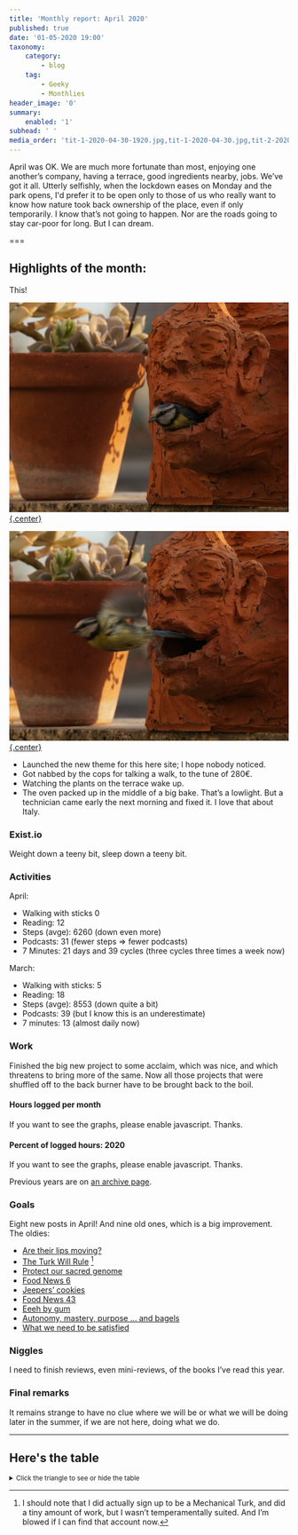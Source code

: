 ```yaml
---
title: 'Monthly report: April 2020'
published: true
date: '01-05-2020 19:00'
taxonomy:
    category:
        - blog
    tag:
        - Geeky
        - Monthlies
header_image: '0'
summary:
    enabled: '1'
subhead: ' '
media_order: 'tit-1-2020-04-30-1920.jpg,tit-1-2020-04-30.jpg,tit-2-2020-04-30-1920.jpg,tit-2-2020-04-30.jpg'
---
```


April was OK. We are much more fortunate than most, enjoying one another’s company, having a terrace, good ingredients nearby, jobs. We’ve got it all. Utterly selfishly, when the lockdown eases on Monday and the park opens, I'd prefer it to be open only to those of us who really want to know how nature took back ownership of the place, even if only temporarily. I know that’s not going to happen. Nor are the roads going to stay car-poor for long. But I can dream.

===

## Highlights of the month:

This!

[![Blue tit leaving its nest in a hollow terracotta sculpture of a grostesque head](tit-1-2020-04-30.jpg){.center}](tit-1-2020-04-30-1920.jpg)

[![Blue tit in flight after leaving its nest in a hollow terracotta sculpture of a grostesque head](tit-2-2020-04-30.jpg){.center}](tit-2-2020-04-30-1920.jpg)

- Launched the new theme for this here site; I hope nobody noticed.
- Got nabbed by the cops for talking a walk, to the tune of 280€.
- Watching the plants on the terrace wake up.
- The oven packed up in the middle of a big bake. That’s a lowlight. But a technician came early the next morning and fixed it. I love that about Italy.

### Exist.io

Weight down a teeny bit, sleep down a teeny bit. 

### Activities

April:
* Walking with sticks 0
* Reading: 12
* Steps (avge): 6260 (down even more)
* Podcasts: 31 (fewer steps => fewer podcasts)
* 7 Minutes: 21 days and 39 cycles (three cycles three times a week now)

March:  
* Walking with sticks: 5
* Reading: 18
* Steps (avge): 8553 (down quite a bit)
* Podcasts: 39 (but I know this is an underestimate)
* 7 minutes: 13 (almost daily now)

### Work

Finished the big new project to some acclaim, which was nice, and which threatens to bring more of the same. Now all those projects that were shuffled off to the back burner have to be brought back to the boil.

#### Hours logged per month
<noscript>
    <style type="text/css">
        .ct-minor-seventh {display:none;}
    </style>
    <div class="notices blue">
<p>If you want to see the graphs, please enable javascript. Thanks.</p>
    </div>
</noscript>
<div class="ct-chart ct-minor-seventh">
<ul style="list-style-type: none; padding-left:2.4rem;">
<li><span style="color:red;">2020</span></li><li><span style="color:green;">2019</span></li><li><span style="color:blue;">2018</span></li></ul>
</div>

#### Percent of logged hours: 2020
<noscript>
    <style type="text/css">
        .ct-minor-seventh {display:none;}
    </style>
    <div class="notices blue">
<p>If you want to see the graphs, please enable javascript. Thanks.</p>
    </div>
</noscript>
<div class="ct-chart-2 ct-minor-seventh">
<ul style="list-style-type: none; padding-left:2.4rem;">
<li><span style="color:blue;">Admin</span></li><li><span style="color:green;">Eat This Podcast</span></li></ul>
</div> 

Previous years are on [an archive page](https://jeremycherfas.net/blog/working-life).

### Goals

Eight new posts in April! And nine old ones, which is a big improvement. The oldies:

* [Are their lips moving?](https://www.jeremycherfas.net/blog/are-their-lips-moving/)
* [The Turk Will Rule](https://www.jeremycherfas.net/blog/the-turk-will-rule/) [^1]
* [Protect our sacred genome](https://www.jeremycherfas.net/blog/protect-our-sacred-genome/)
* [Food News 6](https://www.jeremycherfas.net/blog/food-news-6)
* [Jeepers’ cookies](https://www.jeremycherfas.net/blog/jeepers-cookies)
* [Food News 43](https://www.jeremycherfas.net/blog/food-news-43)
* [Eeeh by gum](https://www.jeremycherfas.net/blog/eeeh-by-gum)
* [Autonomy, mastery, purpose ... and bagels](https://www.jeremycherfas.net/blog/autonomy-mastery-purpose-and-bagels/)
* [What we need to be satisfied](https://www.jeremycherfas.net/blog/what-we-need-to-be-satisfied/)

[^1]: I should note that I did actually sign up to be a Mechanical Turk, and did a tiny amount of work, but I wasn’t temperamentally suited. And I’m blowed if I can find that account now.

### Niggles

I need to finish reviews, even mini-reviews, of the books I’ve read this year.

### Final remarks

It remains strange to have no clue where we will be or what we will be doing later in the summer, if we are not here, doing what we do.


<script>
var data = {
series: [
		{ name: 'Hours logged 2018', data: [0,0,152,159, 151,96,68,185,131,100,0,0] },
		{ name: 'Hours logged 2019', data: [95,121,158,128,145,75,58,110,128,96.5,154.1,96.1] },
		{ name: 'Hours logged 2020', data: [89.25,129,164.1,175,,,,,,,,] }
		]
};

var options = {
	axisY: {
		type: Chartist.FixedScalesAxis,
		high: 200,
		low: 0,
		divisor: 8
	},
	axisX: {
		type: Chartist.StepAxis,
		ticks: ['Jan','Feb','Mar','Apr','May','Jun','Jul','Aug','Sep','Oct','Nov','Dec'],
		stretch: false
	},
}

new Chartist.Bar('.ct-chart', data, options);


new Chartist.Bar('.ct-chart-2', {
  labels: ['Jan','Feb','Mar','Apr','May','Jun','Jul','Aug','Sep','Oct','Nov','Dec'],
  series: [
    [48,45,38,36,,,,,,,,],
    [19,17,27,18,,,,,,,,]
  ]
}, 
{
  stackBars: true,
	axisY: {
		type: Chartist.FixedScalesAxis,
		high: 100,
		low: 0,
		ticks: [20, 40, 60, 80]
	},

}).on('draw', function(data) {
  if(data.type === 'bar') {
    data.element.attr({
      style: 'stroke-width: 30px'
    });
  }
});

</script>

----

## Here's the table
<details>
<summary style="font-size: smaller;">Click the triangle to see or hide the table</summary>
<table class="worktable">
<thead>
<tr>
<th style="text-align: right;" class="bigrow">Month</th>
<th style="text-align: center;" class="bigrow">Total</th>
<th style="text-align: center;" class="smallrow">Daily</th>
<th style="text-align: center;"class="smallrow">Admin %</th>
<th style="text-align: center;"class="smallrow">ETP %</th>
<th style="text-align: center;"class="smallrow">Other %</th>
</tr>
</thead>
<tbody>
<tr>
<td style="text-align: right;">04</td>
<td style="text-align: center;">175</td>
<td style="text-align: center;">6.03</td>
<td style="text-align: center;">36</td>
<td style="text-align: center;">18</td>
<td style="text-align: center;">46</td>
</tr>
<tr>
<td style="text-align: right;">03</td>
<td style="text-align: center;">164</td>
<td style="text-align: center;">7.50</td>
<td style="text-align: center;">38</td>
<td style="text-align: center;">27</td>
<td style="text-align: center;">35</td>
</tr>
<tr>
<td style="text-align: right;">02</td>
<td style="text-align: center;">129.0</td>
<td style="text-align: center;">6.50</td>
<td style="text-align: center;">45</td>
<td style="text-align: center;">17</td>
<td style="text-align: center;">38</td>
</tr>
<tr>
<td style="text-align: right;">2020-01</td>
<td style="text-align: center;">89.25</td>
<td style="text-align: center;">5.25</td>
<td style="text-align: center;">48</td>
<td style="text-align: center;">19</td>
<td style="text-align: center;">43</td>
</tr>
</tbody>
</table>
</details>

